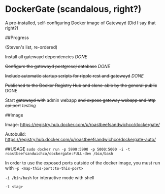DockerGate (scandalous, right?)
===============
A pre-installed, self-configuring Docker image of Gatewayd (Did I say that right?)



##Progress

(Steven's list, re-ordered)

~~Install all gatewayd dependencies~~ *DONE*

~~Configure the gatewayd postgresql database~~ *DONE*

~~Include automatic startup scripts for ripple rest and gatewayd~~ *DONE*

~~Published to the Docker Registry Hub and clone-able by the general public~~ DONE

Start ~~gatewayd with~~ admin webapp ~~and expose gateway webapp and http api port~~ *testing*



##Image

Image: https://registry.hub.docker.com/u/roastbeefsandwichco/dockergate/

Autobuild: https://registry.hub.docker.com/u/roastbeefsandwichco/dockergate-auto/

##USAGE
```sudo docker run -p 5990:5990 -p 5000:5000 -i -t roastbeefsandwichco/dockergate:FULL-dev /bin/bash```

In order to use the exposed ports outside of the docker image, you must run with ```-p <map-this-port:to-this-port>```

```-i /bin/bash``` for interactive mode with shell

```-t <tag>``` 

